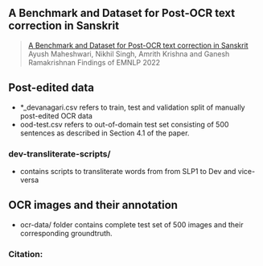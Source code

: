 ## A Benchmark and Dataset for Post-OCR text correction in Sanskrit

> [A Benchmark and Dataset for Post-OCR text correction in Sanskrit]()  
> Ayush Maheshwari, Nikhil Singh, Amrith Krishna and Ganesh Ramakrishnan
> Findings of EMNLP 2022

## Post-edited data
- *_devanagari.csv refers to train, test and validation split of manually post-edited OCR data
- ood-test.csv refers to out-of-domain test set consisting of 500 sentences as described in Section 4.1 of the paper.
### dev-transliterate-scripts/ 
- contains scripts to transliterate words from from SLP1 to Dev and vice-versa
## OCR images and their annotation
- ocr-data/ folder contains complete test set of 500 images and their corresponding groundtruth. 

### Citation:
```bibtex

```